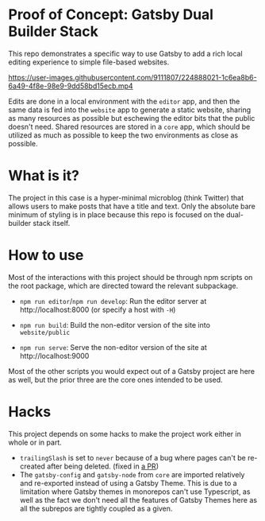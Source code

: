 # Proof of Concept: Gatsby Dual Builder Stack

This repo demonstrates a specific way to use Gatsby to add a rich local editing experience to simple file-based websites.

https://user-images.githubusercontent.com/9111807/224888021-1c6ea8b6-6a49-4f8e-98e9-9dd58bd15ecb.mp4

Edits are done in a local environment with the `editor` app, and then the same data is fed into the `website` app to generate a static website, sharing as many resources as possible but eschewing the editor bits that the public doesn't need.
Shared resources are stored in a `core` app, which should be utilized as much as possible to keep the two environments as close as possible.

# What is it?

The project in this case is a hyper-minimal microblog (think Twitter) that allows users to make posts that have a title and text. Only the absolute bare minimum of styling is in place because this repo is focused on the dual-builder stack itself.

# How to use

Most of the interactions with this project should be through npm scripts on the root package, which are directed toward the relevant subpackage.

- `npm run editor`/`npm run develop`: Run the editor server at http://localhost:8000 (or specify a host with `-H`)

- `npm run build`: Build the non-editor version of the site into `website/public`

- `npm run serve`: Serve the non-editor version of the site at http://localhost:9000

Most of the other scripts you would expect out of a Gatsby project are here as well, but the prior three are the core ones intended to be used.

# Hacks

This project depends on some hacks to make the project work either in whole or in part.

- `trailingSlash` is set to `never` because of a bug where pages can't be re-created after being deleted. (fixed in [a PR](https://github.com/gatsbyjs/gatsby/pull/37745))
- The `gatsby-config` and `gatsby-node` from `core` are imported relatively and re-exported instead of using a Gatsby Theme. This is due to a limitation where Gatsby themes in monorepos can't use Typescript, as well as the fact we don't need all the features of Gatsby Themes here as all the subrepos are tightly coupled as a given.

